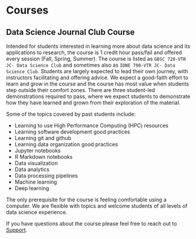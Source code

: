 # Courses

## Data Science Journal Club Course

Intended for students interested in learning more about data science and its applications to research, the course is 1 credit hour pass/fail and offered every session (Fall, Spring, Summer). The course is listed as `GBSC 720-VTR JC- Data Science Club` and sometimes also as `IDNE 790-VTR JC- Data Science Club`. Students are largely expected to lead their own journey, with instructors facilitating and offering advice. We expect a good-faith effort to learn and grow in the course and the course has most value when students step outside their comfort zones. There are three student-led demonstrations required to pass, where we expect students to demonstrate how they have learned and grown from their exploration of the material.

Some of the topics covered by past students include:

- Learning to use High Performance Computing (HPC) resources
- Learning software development good practices
- Learning git and github
- Learning data organization good practices
- Jupyter notebooks
- R Markdown notebooks
- Data visualization
- Data analytics
- Data processing pipelines
- Machine learning
- Deep learning

The only prerequisite for the course is feeling comfortable using a computer. We are flexible with topics and welcome students of all levels of data science experience.

If you have questions about the course please feel free to reach out to [Support](../help/support.md).
